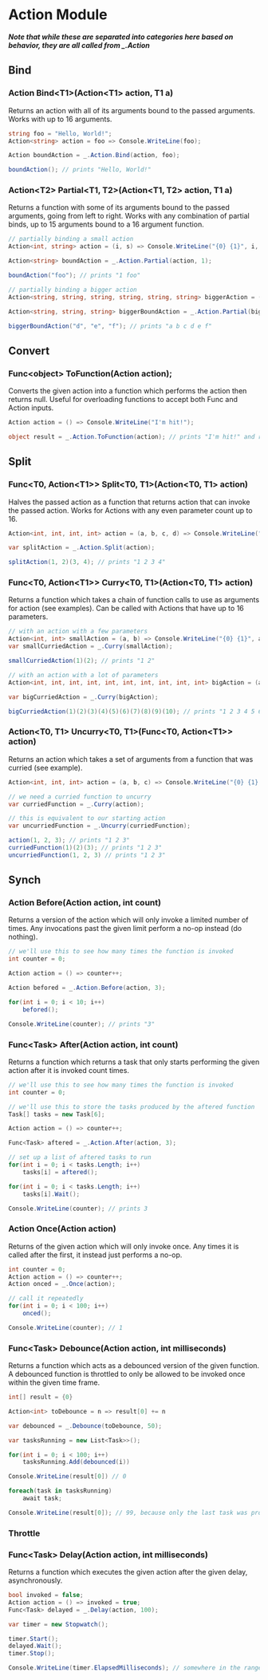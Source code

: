 # Action Module
***Note that while these are separated into categories here based on behavior, they are all called from _.Action***

## Bind
### Action Bind\<T1\>(Action\<T1\> action, T1 a)
Returns an action with all of its arguments bound to the passed arguments. Works with up to 16 arguments.
```csharp
string foo = "Hello, World!";
Action<string> action = foo => Console.WriteLine(foo);

Action boundAction = _.Action.Bind(action, foo);

boundAction(); // prints "Hello, World!"
```

### Action\<T2\> Partial\<T1, T2\>(Action\<T1, T2\> action, T1 a)
Returns a function with some of its arguments bound to the passed arguments, going from left to right. Works with any combination of partial binds, up to 15 arguments bound to a 16 argument function.
```csharp
// partially binding a small action
Action<int, string> action = (i, s) => Console.WriteLine("{0} {1}", i, s);

Action<string> boundAction = _.Action.Partial(action, 1);

boundAction("foo"); // prints "1 foo"

// partially binding a bigger action
Action<string, string, string, string, string, string> biggerAction = (a, b, c, d, e, f) => Console.WriteLine("{0} {1} {2} {3} {4} {5}", a, b, c, d, e, f);

Action<string, string, string> biggerBoundAction = _.Action.Partial(biggerAction, "a, b, c");

biggerBoundAction("d", "e", "f"); // prints "a b c d e f"
```

## Convert
### Func\<object\> ToFunction(Action action);
Converts the given action into a function which performs the action then returns null. Useful for overloading functions to accept both Func and Action inputs.
```csharp
Action action = () => Console.WriteLine("I'm hit!");

object result = _.Action.ToFunction(action); // prints "I'm hit!" and result == null
```

## Split
### Func\<T0, Action\<T1\>\> Split\<T0, T1\>(Action\<T0, T1\> action)
Halves the passed action as a function that returns action that can invoke the passed action. Works for Actions with any even parameter count up to 16.
```csharp
Action<int, int, int, int> action = (a, b, c, d) => Console.WriteLine("{0} {1} {2} {3}", a, b, c, d);

var splitAction = _.Action.Split(action);

splitAction(1, 2)(3, 4); // prints "1 2 3 4"
```

### Func\<T0, Action\<T1\>\> Curry\<T0, T1\>(Action\<T0, T1\> action)
Returns a function which takes a chain of function calls to use as arguments for action (see examples). Can be called with Actions that have up to 16 parameters.
```csharp
// with an action with a few parameters
Action<int, int> smallAction = (a, b) => Console.WriteLine("{0} {1}", a, b);
var smallCurriedAction = _.Curry(smallAction);

smallCurriedAction(1)(2); // prints "1 2"

// with an action with a lot of parameters
Action<int, int, int, int, int, int, int, int, int, int> bigAction = (a, b, c, d, e, f, g, h, i, j) => Console.WriteLine("{0} {1} {2} {3} {4} {5} {6} {7} {8} {9} {10}", a, b, c, d, e, f, g, h, i, j);

var bigCurriedAction = _.Curry(bigAction);

bigCurriedAction(1)(2)(3)(4)(5)(6)(7)(8)(9)(10); // prints "1 2 3 4 5 6 7 8 9 10"
```

### Action\<T0, T1\> Uncurry\<T0, T1\>(Func\<T0, Action\<T1\>\> action)
Returns an action which takes a set of arguments from a function that was curried (see example).
```csharp
Action<int, int, int> action = (a, b, c) => Console.WriteLine("{0} {1} {2}", a, b, c);

// we need a curried function to uncurry
var curriedFunction = _.Curry(action);

// this is equivalent to our starting action
var uncurriedFunction = _.Uncurry(curriedFunction);

action(1, 2, 3); // prints "1 2 3"
curriedFunction(1)(2)(3); // prints "1 2 3"
uncurriedFunction(1, 2, 3) // prints "1 2 3"
```

## Synch
### Action Before(Action action, int count)
Returns a version of the action which will only invoke a limited number of times. Any invocations past the given limit perform a no-op instead (do nothing).
```csharp
// we'll use this to see how many times the function is invoked
int counter = 0;

Action action = () => counter++;

Action befored = _.Action.Before(action, 3);

for(int i = 0; i < 10; i++)
    befored();

Console.WriteLine(counter); // prints "3"
```

### Func\<Task\> After(Action action, int count)
Returns a function which returns a task that only starts performing the given action after it is invoked count times.
```csharp
// we'll use this to see how many times the function is invoked
int counter = 0;

// we'll use this to store the tasks produced by the aftered function
Task[] tasks = new Task[6];

Action action = () => counter++;

Func<Task> aftered = _.Action.After(action, 3);

// set up a list of aftered tasks to run
for(int i = 0; i < tasks.Length; i++)
    tasks[i] = aftered();

for(int i = 0; i < tasks.Length; i++)
    tasks[i].Wait();

Console.WriteLine(counter); // prints 3
```

### Action Once(Action action)
Returns of the given action which will only invoke once. Any times it is called after the first, it instead just performs a no-op.
```csharp
int counter = 0;
Action action = () => counter++;
Action onced = _.Once(action);

// call it repeatedly
for(int i = 0; i < 100; i++)
    onced();

Console.WriteLine(counter); // 1
```

### Func\<Task\> Debounce(Action action, int milliseconds)
Returns a function which acts as a debounced version of the given function. A debounced function is throttled to only be allowed to be invoked once within the given time frame.
```csharp
int[] result = {0}

Action<int> toDebounce = n => result[0] += n

var debounced = _.Debounce(toDebounce, 50);

var tasksRunning = new List<Task>>();

for(int i = 0; i < 100; i++)
    tasksRunning.Add(debounced(i))

Console.WriteLine(result[0]) // 0

foreach(task in tasksRunning)
    await task;

Console.WriteLine(result[0]); // 99, because only the last task was processed
```

### Throttle

### Func\<Task\> Delay(Action action, int milliseconds)
Returns a function which executes the given action after the given delay, asynchronously.
```csharp
bool invoked = false;
Action action = () => invoked = true;
Func<Task> delayed = _.Delay(action, 100);

var timer = new Stopwatch();

timer.Start();
delayed.Wait();
timer.Stop();

Console.WriteLine(timer.ElapsedMilliseconds); // somewhere in the range of 105-115ms
```
